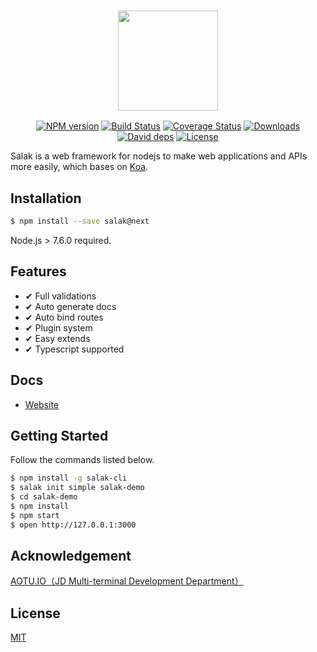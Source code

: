 <h3 style="text-align:center;font-weight: 300;" align="center">
  <img src="https://img10.360buyimg.com/uba/jfs/t1/5886/37/9397/36866/5bac77adE0c759743/c1be1bebd2af6d3e.png" width="160px">
</h3>

<p align="center">
  <a href="https://npmjs.org/package/salak"><img src="https://img.shields.io/npm/v/salak.svg?style=flat-square" alt="NPM version"></a>
  <a href="https://travis-ci.org/SalakJS/salak"><img src="https://img.shields.io/travis/SalakJS/salak.svg?style=flat-square" alt="Build Status"></a>
  <a href="https://codecov.io/github/salakjs/salak?branch=master"><img src="https://img.shields.io/codecov/c/github/salakjs/salak.svg?style=flat-square" alt="Coverage Status"></a>
  <a href="https://npmjs.org/package/salak"><img src="https://img.shields.io/npm/dm/salak.svg?style=flat-square" alt="Downloads"></a>
  <a href="https://david-dm.org/SalakJS/salak"><img src="https://img.shields.io/david/SalakJS/salak.svg?style=flat-square" alt="David deps"></a>
  <a href="https://github.com/SalakJS/salak"><img src="https://img.shields.io/github/license/SalakJS/salak.svg?style=flat-square" alt="License"></a>
</p>

Salak is a web framework for nodejs to make web applications and APIs more easily, which bases on [Koa](https://github.com/koajs/koa).

## Installation

```bash
$ npm install --save salak@next
```

Node.js > 7.6.0 required.

## Features

- ✔︎ Full validations
- ✔︎ Auto generate docs
- ✔︎ Auto bind routes
- ✔︎ Plugin system
- ✔︎ Easy extends
- ✔︎ Typescript supported

## Docs

- [Website](https://salakjs.github.io/docs/)

## Getting Started

Follow the commands listed below.

```bash
$ npm install -g salak-cli
$ salak init simple salak-demo
$ cd salak-demo
$ npm install
$ npm start
$ open http://127.0.0.1:3000
```

## Acknowledgement

[AOTU.IO（JD Multi-terminal Development Department）](https://aotu.io)

## License

[MIT](LICENSE)
